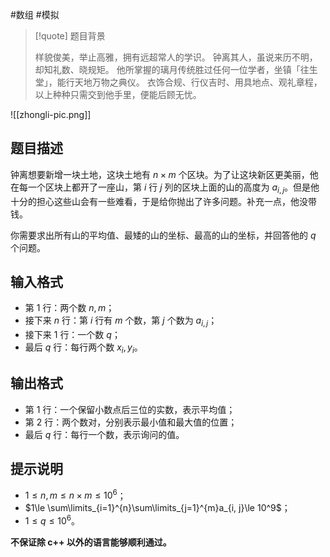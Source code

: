 #数组 #模拟

> [!quote] 题目背景
> 
> 样貌俊美，举止高雅，拥有远超常人的学识。 钟离其人，虽说来历不明，却知礼数、晓规矩。 他所掌握的璃月传统胜过任何一位学者，坐镇「往生堂」，能行天地万物之典仪。 衣饰合规、行仪吉时、用具地点、观礼章程，以上种种只需交到他手里，便能后顾无忧。

![[zhongli-pic.png]]

## 题目描述

钟离想要新增一块土地，这块土地有 $n\times m$ 个区块。为了让这块新区更美丽，他在每一个区块上都开了一座山，第 $i$  行 $j$ 列的区块上面的山的高度为 $a_{i, j}$。但是他十分的担心这些山会有一些难看，于是给你抛出了许多问题。补充一点，他没带钱。

你需要求出所有山的平均值、最矮的山的坐标、最高的山的坐标，并回答他的 $q$ 个问题。

## 输入格式

- 第 $1$ 行：两个数 $n, m$；
- 接下来 $n$ 行：第 $i$ 行有 $m$ 个数，第 $j$ 个数为 $a_{i, j}$；
- 接下来 $1$ 行：一个数 $q$；
- 最后 $q$ 行：每行两个数 $x_i,y_i$。

## 输出格式

- 第 $1$ 行：一个保留小数点后三位的实数，表示平均值；
- 第 $2$ 行：两个数对，分别表示最小值和最大值的位置；
- 最后 $q$ 行：每行一个数，表示询问的值。

## 提示说明

- $1\le n, m\le n\times m\le 10^6$；
- $1\le \sum\limits_{i=1}^{n}\sum\limits_{j=1}^{m}a_{i, j}\le 10^9$；
- $1\le q\le 10^6$。

**不保证除 c++ 以外的语言能够顺利通过。**